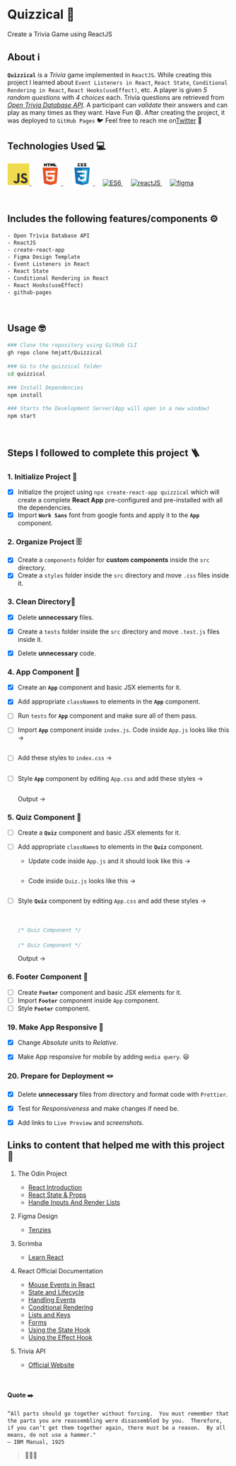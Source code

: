 # Quizzical 🧩
Create a Trivia Game using ReactJS

<!-- 
## [Live Preview]()

![This is an image]()
![This is an image]()

-->

## About ℹ️

**`Quizzical`** is a *Trivia* game implemented in `ReactJS`. While creating this project I learned about `Event Listeners in React`, `React State`, `Conditional Rendering in React`, `React Hooks(useEffect)`, etc. A player is given *5 random questions* with *4 choices* each. Trivia questions are retrieved from [*Open Trivia Database API*](https://opentdb.com/api_config.php). A participant can *validate* their answers and can play as many times as they want. Have Fun :smile:. After creating the project, it was deployed to `GitHub Pages` :bird: Feel free to reach me on[Twitter](https://twitter.com/hmjatt/) 👾


## Technologies Used 💻

<a href="https://developer.mozilla.org/en-US/docs/Web/JavaScript" target="_blank" rel="noreferrer"> <img src="https://raw.githubusercontent.com/devicons/devicon/master/icons/javascript/javascript-original.svg" alt="javascript" width="50" height="50"/> </a> &emsp; <a href="https://www.w3.org/html/" target="_blank" rel="noreferrer"> <img src="https://raw.githubusercontent.com/devicons/devicon/master/icons/html5/html5-original-wordmark.svg" alt="html5" width="50" height="50"/> </a> &emsp; <a href="https://www.w3schools.com/css/" target="_blank" rel="noreferrer"> <img src="https://raw.githubusercontent.com/devicons/devicon/master/icons/css3/css3-original-wordmark.svg" alt="css3" width="50" height="50"/> </a> &emsp; <a href="https://www.w3schools.com/js/js_es6.asp" target="_blank" rel="noreferrer"> <img src="https://camo.githubusercontent.com/792f7fce1ff8bfac6d0524a21b69161cdc6080a3c4e39979f21d5f8489d6fdd3/68747470733a2f2f692e626c6f67732e65732f3534356366382f6573362d6c6f676f2f6f726967696e616c2e706e67" alt="ES6" width="50" height="50"/> </a> &emsp; <a href="https://reactjs.org/" target="_blank" rel="noreferrer"> <img src="https://upload.wikimedia.org/wikipedia/commons/a/a7/React-icon.svg" alt="reactJS" width="50" height="50"/> </a> &emsp; <a href="https://www.figma.com/" target="_blank" rel="noreferrer"> <img src="https://upload.wikimedia.org/wikipedia/commons/a/ad/Figma-1-logo.png" alt="figma" width="70" height="50"/> </a>

<br>

## Includes the following features/components ⚙️

	- Open Trivia Database API
    - ReactJS
    - create-react-app
    - Figma Design Template
    - Event Listeners in React
    - React State
    - Conditional Rendering in React
    - React Hooks(useEffect)
    - github-pages

<br>
 

## Usage 🤓
```bash
### Clone the repository using GitHub CLI
gh repo clone hmjatt/Quizzical
```

```bash
### Go to the quizzical folder
cd quizzical
```

```bash
### Install Dependencies
npm install
```

```bash
### Starts the Development Server(App will open in a new window)
npm start
```

<!-- ```bash
### Go to the tests folder
cd src/tests

### Run Tests using this command
npm run test
``` -->

<br>



## Steps I followed to complete this project 🪜

### 1. Initialize Project 🎍

-   [x] Initialize the project using `npx create-react-app quizzical` which will create a
        complete **React App** pre-configured and pre-installed with all the dependencies.
-   [x] Import **`Work Sans`** font from google fonts and apply it to the **`App`** component.

### 2. Organize Project 🗄️

-   [x] Create a `components` folder for **custom components** inside the `src` directory.
-   [x] Create a `styles` folder inside the `src` directory and move `.css` files inside it.

### 3. Clean Directory🧹

-   [x] Delete **unnecessary** files.
-   [x] Create a `tests` folder inside the `src` directory and move `.test.js` files inside it.
-	[x] Delete **unnecessary** code.



### 4. App Component 🧩

-   [x] Create an **`App`** component and basic JSX elements for it.
-   [x] Add appropriate `className`s to elements in the **`App`** component.
-   [ ] Run `tests` for **`App`** component and make sure all of them pass.
-   [ ] Import **`App`** component inside `index.js`. Code inside `App.js` looks like this ->

    ```javascript

    ```

-   [ ] Add these styles to `index.css` ->

    ```css

    ```

-   [ ] Style **`App`** component by editing `App.css` and add these styles ->

    ```css

    ```

    Output ->


### 5. Quiz Component 🧩

-   [ ] Create a **`Quiz`** component and basic JSX elements for it.
-   [ ] Add appropriate `className`s to elements in the **`Quiz`** component.

    -   Update code inside `App.js` and it should look like this ->

        ```javascript

        ```

    -   Code inside `Quiz.js` looks like this ->

    ```javascript

    ```


-   [ ] Style **`Quiz`** component by editing `App.css` and add these styles ->

    ```css


    /* Quiz Component */

    /* Quiz Component */
    ```

    Output ->
    <!-- ![This is an image](https://github.com/hmjatt/Tenzies-ReactJS/blob/main/project-output/step-5-before-dots.png) -->


### 6. Footer Component 🧩

-   [ ] Create **`Footer`** component and basic JSX elements for it.
-   [ ] Import **`Footer`** component inside `App` component.
-   [ ] Style **`Footer`** component.

<!--

### 7. Generate Array of 10 Random Numbers 🔃

-   [x] Write a `allNewDice` function that returns an array of 10 random numbers between 1-6 inclusive.
-   [x] Log the array of numbers to the console for now.
-   [x] Code for `allNewDice` function inside **`App`** component looks like this :-
    ```javascript
    function allNewDice() {
        const newDice = [];
        for (let i = 0; i < 10; i++) {
            newDice.push(Math.ceil(Math.random() * 6));
        }
        return newDice;
    }
    console.log(allNewDice());
    ```

### 8. Replace _Numbers_ with _Dots_ (CSS Challenge) 🔢

-   [x] Put _Real Dots_ on the _Dice_. Here is a link to an article that helped me with some of the css in **`Dice`** component [Creating Dice in Flexbox in CSS](https://betterprogramming.pub/creating-dice-in-flexbox-in-css-a02a5d85e516)

-   [x] Update styles for **`Dice`** component in `App.css` and it should look like this :-

    ```css
    /* Dice Component */
    .dice-face {
        height: 55px;
        width: 55px;
        box-shadow: 0px 2px 2px rgba(0, 0, 0, 0.15);
        border-radius: 10px;
        display: flex;
        justify-content: center;
        /* align-items: center; */
        cursor: pointer;
        background-color: white;
        padding: 12%;
    }

    /* .dice-num {
    font-size: 2rem;
    } */

    .dot {
        display: block;
        width: 12px;
        height: 12px;
        border-radius: 50%;
        background-color: rgb(50, 50, 50);
    }

    .dice {
        width: 2.5em;
    }

    .first-face {
        display: flex;
        justify-content: center;
        align-items: center;
    }

    .second-face,
    .third-face,
    .fourth-face,
    .fifth-face,
    .sixth-face {
        display: flex;
        justify-content: space-between;
    }

    .second-face .dot:nth-of-type(2),
    .third-face .dot:nth-of-type(3) {
        align-self: flex-end;
    }

    .third-face .dot:nth-of-type(1) {
        align-self: flex-start;
    }

    .third-face .dot:nth-of-type(2),
    .fifth-face .column:nth-of-type(2) {
        align-self: center;
    }

    .fourth-face .column,
    .fifth-face .column {
        display: flex;
        flex-direction: column;
        justify-content: space-between;
    }
    /* Dice Component */
    ```

-   [x] Update code for **`Dice`** component in `Dice.js` and it should look like this :-

    ```javascript
    function Dice(props) {
        const diceValue = parseInt(props.value);
        let diceSpanEles;

        if (diceValue === 1) {
            diceSpanEles = (
                <div className="dice first-face">
                    <span
                        className="dot"
                        style={{ backgroundColor: "rgb(255 100 89)" }}
                    >
                        {" "}
                    </span>
                </div>
            );
        } else if (diceValue === 2) {
            diceSpanEles = (
                <div className="dice second-face">
                    <span className="dot"> </span>
                    <span className="dot"> </span>
                </div>
            );
        } else if (diceValue === 3) {
            diceSpanEles = (
                <div className="dice third-face">
                    <span className="dot"></span>
                    <span className="dot"></span>
                    <span className="dot"></span>
                </div>
            );
        } else if (diceValue === 4) {
            diceSpanEles = (
                <div className="fourth-face dice">
                    <div className="column">
                        <span className="dot"></span>
                        <span className="dot"></span>
                    </div>
                    <div className="column">
                        <span className="dot"></span>
                        <span className="dot"></span>
                    </div>
                </div>
            );
        } else if (diceValue === 5) {
            diceSpanEles = (
                <div className="fifth-face dice">
                    <div className="column">
                        <span className="dot"></span>
                        <span className="dot"></span>
                    </div>

                    <div className="column">
                        <span className="dot"></span>
                    </div>

                    <div className="column">
                        <span className="dot"></span>
                        <span className="dot"></span>
                    </div>
                </div>
            );
        } else if (diceValue === 6) {
            diceSpanEles = (
                <div className="fourth-face dice">
                    <div className="column">
                        <span className="dot"></span>
                        <span className="dot"></span>
                        <span className="dot"></span>
                    </div>
                    <div className="column">
                        <span className="dot"></span>
                        <span className="dot"></span>
                        <span className="dot"></span>
                    </div>
                </div>
            );
        } else {
            diceSpanEles = <h2 className="die-num">{props.value}</h2>;
        }

        return <div className="dice-face">{diceSpanEles}</div>;
    }
    export default Dice;
    ```

    Output :-
    ![This is an image](https://github.com/hmjatt/Tenzies-ReactJS/blob/main/project-output/step-5-dots.png)

### 9. Map Array to Dice Component 🗺️

-   [x] Import `useState` hook from react using :-

    ```javascript
    import { useState } from "react";
    ```

-   [x] Create a _state_ inside **`App`** component to hold our _array of numbers_(Initialize the state by calling our `allNewDice` function so it loads all new(random) dice as soon as the app loads). :-

    ```javascript
    const [dice, setDice] = useState(allNewDice());
    ```

-   [x] Map over the _state numbers array_ to generate our array of `diceElements` and render those in place of our manually-written _10 Dice elements_.

    ```javascript
    const diceElements = dice.map((dice) => <Dice value={dice} />);
    ```

-   [x] React will show the following warning, we will fix it in the future(Ignore this for now) `Warning ⚠️ : Each child in a list should have a unique "key" prop.`

### 10. Roll Dice Button 🎢

-   [x] Create a `Roll` dice button inside **`App`** component that will re-roll all 10 dice.

    ```html
    <button className="roll-dice" onClick="{rollDice}">Roll</button>
    ```

-   [x] Clicking the `Roll` dice button runs `rollDice()` function, which should generate a new array of numbers and set the `dice` state to that new array (thus re-rendering the array to the page).

    ```js
    function rollDice() {
        setDice(allNewDice());
    }
    ```

-   [x] Style `Roll` dice button using _styles_ from _figma design template_. Add these styles to `App.css` :-

    ```css
    .roll-dice {
        margin-top: 2em;
        height: 50px;
        width: 150px;
        border: none;
        border-radius: 6px;
        background-color: #5035ff;
        color: white;
        font-size: 1.2rem;
        font-family: "Karla", sans-serif;
        cursor: pointer;
    }

    .roll-dice:focus {
        outline: none;
    }

    .roll-dice:active {
        box-shadow: inset 5px 5px 10px -3px rgba(0, 0, 0, 0.7);
    }
    ```

### 11. Change Dice to Objects 🪢

-   [x] Inside **`App`** component, update the array of numbers in state to be an array of objects instead. Each object should look like: `{ value: <random number>, isHeld: false }`. Updated `allNewDice()` function looks something like this :-

    ```js
    function allNewDice() {
        const newDice = [];
        for (let i = 0; i < 10; i++) {
            newDice.push({
                value: Math.ceil(Math.random() * 6),
                isHeld: false,
            });
        }
        return newDice;
    }
    ```

-   [x] Making this change will break parts of our code, so we need to update `diceElement` variable and access the `value` _key_ from our `array of objects`. Updated `diceElements` variable looks something like this :-

    ```js
    const diceElements = dice.map((dice) => <Dice value={dice.value} />);
    ```

-   [x] Let's fix this warning -> `Warning ⚠️ : Each child in a list should have a unique "key" prop.`, by using a _npm package_ `nanoid` which lets us _generate unique ID's_ on the fly. Here are the code changes we need to make to the **`App`** component to make this work :-

    -   Import `nanoid` package at the top of `App.js` :

    ```js
    import { nanoid } from "nanoid";
    ```

    -   Create an `id` property and assign `nanoid()` function as it's value :

    ```js
    value: Math.ceil(Math.random() * 6),
    isHeld: false,
    id: nanoid()
    ```

    -   Assign the `key` _prop_ the value of `id`:

    ```js
    const diceElements = dice.map((dice) => (
        <Dice key={dice.id} value={dice.value} />
    ));
    ```

### 12. Styling Held Dice 🎨

-   [x] Pass a `isHeld` prop inside **`App`** component, in `diceElement` when rendering our **`Dice`** component.

    ```js
    const diceElements = dice.map((dice) => (
        <Dice key={dice.id} value={dice.value} isHeld={dice.isHeld} />
    ));
    ```

-   [x] Add conditional styling to the **`Dice`** component so that if it's _isheld prop is true_ `(isHeld === true)`, its _background color_ changes to a light green `(#59E391)`.

    ```js
    const styles = {
        backgroundColor: props.isHeld ? "#59E391" : "white",
    };

    return (
        <div className="dice-face" style={styles}>
            {diceSpanEles}
        </div>
    );
    ```

### 13. Hold Dice ✋

-   [x] In **`App`** component, create a function `holdDice` that takes `id` as a parameter. For now, just have the function console.log(id). Pass that function down to each instance of the Die component as a prop, so when each one is clicked, it logs its own unique ID property.

    ```js
    function holdDice(id) {
        console.log(id);
    }

    const diceElements = dice.map((dice) => (
        <Dice
            key={dice.id}
            value={dice.value}
            isHeld={dice.isHeld}
            holdDice={() => holdDice(dice.id)}
        />
    ));
    ```

-   [x] In **`Dice`** component accept `holdDice` prop and bound it to `onClick` event.

    ```js
    <div className="dice-face" style={styles} onClick={props.holdDice}>
        {diceSpanEles}
    </div>
    ```

-   [x] Update the `holdDice` function to flip the `isHeld` property on the object in the array that was clicked, based on the `id` prop passed into the function. In **`App`** component, we will use `setDice` state function then `.map()` over the _array of objects_. Every _Dice object_ will be in exactly the same _state_ as it was, except the ones that has their _isHeld_ property flipped(to true).

    ```js
    function holdDice(id) {
        setDice((oldDice) =>
            oldDice.map((dice) => {
                return dice.id === id
                    ? { ...dice, isHeld: !dice.isHeld }
                    : dice;
            })
        );
    }
    ```

-   [x] Create a helper function `generateNewDice()` that allows us to generate new `Dice` _object_, when we call it. Let's use helper function to create `Dice` _object_ inside `allNewDice` function.

    ```js
    function generateNewDice() {
        return {
            value: Math.ceil(Math.random() * 6),
            isHeld: false,
            id: nanoid(),
        };
    }

    function allNewDice() {
        const newDice = [];
        for (let i = 0; i < 10; i++) {
            newDice.push(generateNewDice());
        }
        return newDice;
    }
    ```

-   [x] Update the `rollDice` function to not just roll all new dice, but instead to look through the existing dice to NOT roll any dice that are being `held`. Same as `holdDice` function, we will use `setDice` state function then `.map()` over the _array of objects_. When calling helper function `generateNewDice()`, every _Dice object's_ _value_ will be changed, except the ones that has their property _isHeld === true_.

    ```js
    function holdDice(id) {
        setDice((oldDice) =>
            oldDice.map((dice) => {
                return dice.id === id
                    ? { ...dice, isHeld: !dice.isHeld }
                    : dice;
            })
        );
    }
    ```

-   [x] Add _Title & Description elements_ to give some additional information to the _users_. Style

    ```html
    <h1 className="title">Tenzies</h1>
    <p className="instructions">
        Roll until all dice are the same. Click each die to freeze it at its
        current value between rolls.
    </p>
    ```

    ```css
    .title {
        font-size: 40px;
        margin: 0;
    }

    .instructions {
        font-family: "Inter", sans-serif;
        font-weight: 400;
        margin-top: 0;
        text-align: center;
        margin-top: 1em;
    }
    ```

    Output ->
    ![This is an image](https://github.com/hmjatt/Tenzies-ReactJS/blob/main/project-output/Held-Dice.png)

### 14. End Game 🔚

-   [x] In **`App`** component add new _state_ called `tenzies`, default to _false_. It represents whether the user has won the game yet or not.

    ```js
    const [tenzies, setTenzies] = useState(false);
    ```

-   [x] Add an _Effect Hook`(useEffect)`_ that runs every time the `dice` state array changes. For now, just console.log("Dice state changed"). We are using _effect hook`(useEffect)`_ in order to keep _two states`(Dice & tenzies)`_ in sync with each other. Ignore the `non-unused-vars` warnings for now.

    ```js
    import { useState, useEffect } from "react";

    useEffect(() => {
        console.log("Dice state changed");
    }, [dice]);
    ```

-   [x] We will use _`.every()` [array method](https://developer.mozilla.org/en-US/docs/Web/JavaScript/Reference/Global_Objects/Array/every)_, which returns `true` if every item in the _array_ is _same_ else it returns `false`. In our case if all dice are _held_ & all dice have the _same value_, `console.log("You won!")` Let's update our _Effect Hook`(useEffect)`_ ->

    ```js
    useEffect(() => {
        // All dice are held
        const allHeld = dice.every((die) => die.isHeld);

        // All dice have the same value
        const firstValue = dice[0].value;
        const allSameValue = dice.every((die) => die.value === firstValue);

        // if `allHeld` and `allSameValue)` === true, we won
        if (allHeld && allSameValue) {
            setTenzies(true);
            console.log("You won!");
        }
    }, [dice]);
    ```

-   [x] If tenzies is `true`, change the button text to "New Game" and use the `react-confetti` [package](https://www.npmjs.com/package/react-confetti) to render the <Confetti /> component.

    ```console
    npm install react-confetti
    ```

    ```js
    import Confetti from "react-confetti";

    <main>
        {tenzies && <Confetti />}
        <button className="roll-dice" onClick={rollDice}>
            {tenzies ? "New Game" : "Roll"}
        </button>
    </main>;
    ```

    Output ->
    ![This is an image](https://github.com/hmjatt/Tenzies-ReactJS/blob/main/project-output/Win-Confetti.png)

### 15. New Game 🆕

-   [x] Allow the user to play a new game when the `New Game` button is clicked and they've already won. In **`App`** component, let's update `rollDice()` function such that user can only _roll the dice_ if `tenzies === false`. Else `tenzies === true`(if they've won the game), set `tenzies === false` and generate _all new dice_.

    ```js
    function rollDice() {
        if (!tenzies) {
            setDice((oldDice) =>
                oldDice.map((dice) => {
                    return dice.isHeld ? dice : generateNewDice();
                })
            );
        } else {
            setTenzies(false);
            setDice(allNewDice());
        }
    }
    ```

### 16. Track Number Of Rolls (JS Challenge) #️⃣

-   [x] Track the number of _Rolls_ it took to win the game. Inside **`App`** component, let's define a _state_ called `numOfRolls` and set it's _default value_ to `0`.

    ```js
    const [numOfRolls, setNumOfRolls] = useState(0);
    ```

-   [x] Inside `rollDice()` function add a couple of statements that change `numOfRolls` state, such that when `Roll` button is clicked _(game is not won)_ it increases `numOfRolls` state by 1. And when game is won and `New Game` button is clicked _(game is won)_, `numOfRolls` state is reset back to 0.

    ```js
    function rollDice() {
        if (!tenzies) {
            setNumOfRolls((prevState) => prevState + 1);
        } else {
            setNumOfRolls(0);
        }
    }
    ```

-   [x] Create `<h2>` element and insert value of `numOfRolls` state inside it.

    ```html
    <h2 className="track-rolls">Number of Rolls: {numOfRolls}</h2>
    ```

    Output ->
    ![This is an image](https://github.com/hmjatt/Tenzies-ReactJS/blob/main/project-output/Num-Of-Rolls.png)

### 17. Track The Time (JS Challenge) ⌚

-   [x] Track the _time_ it took to win the game. In **`App`** component initiate two states `[time]`, `[running]` and set their default states to `0`, `false` respectively. `[time]` representing the recorded time and `[running]` as if the game is being played or is won.

    ```js
    const [time, setTime] = useState(0);
    const [running, setRunning] = useState(false);
    ```

-   [x] Calculate _time_ using `useEffect` Hook & `setInterval()` method. Follow [this](https://w3collective.com/react-stopwatch/) article for detailed information.

    ```js
    useEffect(() => {
        let interval;
        if (running) {
            interval = setInterval(() => {
                setTime((prevTime) => prevTime + 10);
            }, 10);
        } else if (!running) {
            clearInterval(interval);
        }
        return () => clearInterval(interval);
    }, [running]);
    ```

-   [x] Update the `useEffect` Hook, that represents _game state_. Using this hook _Start_ or _Stop_ the `timer`.

    ```js
    // useEffect Hook that represents game state
    useEffect(() => {
        // Check if some Dice are held(even if it's just one)
        const someHeld = dice.some((die) => die.isHeld);

        // if `someHeld` === True, Start counting
        if (someHeld) {
            setRunning(true);
        }

        // if `allHeld` and `allSameValue)` === true, we won
        if (allHeld && allSameValue) {
            // Stop Counter
            setRunning(false);
            // Game Won
            setTenzies(true);
        }
    }, [dice]);
    ```

-   [x] Update `rollDice()` function such that if _game is won_, _reset_ the counter when `New Game` button is clicked.

    ```js
    function rollDice() {
        if (!tenzies) {
            //...
        } else {
            // Reset timer
            setTime(0);
        }
    }
    ```

-   [x] Create _JSX elements_ that will hold _values_ for `minutes`, `seconds`, `milliseconds`.

    ```jsx
    <h3>
        <div className="timer">
            <div className="current-time">
                <span>
                    {("0" + Math.floor((time / 60000) % 60)).slice(-2)}:
                </span>
                <span>{("0" + Math.floor((time / 1000) % 60)).slice(-2)}:</span>
                <span>{("0" + ((time / 10) % 100)).slice(-2)}</span>
            </div>
        </div>
    </h3>
    ```

    Output -> ![This is an image](https://github.com/hmjatt/Tenzies-ReactJS/blob/main/project-output/Timer.png)

### 18. Save Best Time (JS Challenge) 💾

-   [x] Save _Best Time_ to `localStorage` and try to beat the record. Inside **`App`** component initiate a state `[bestTime]`and set it's default value to `23450`(just a random value).

    ```js
    const [bestTime, setBestTime] = useState(23450);
    ```

-   [x] Using `useEffect` Hook that gets `bestTime` from _localStorage_ . Follow [this](https://www.freecodecamp.org/news/how-to-use-localstorage-with-react-hooks-to-set-and-get-items/) article for detailed instructions.

    ```js
    useEffect(() => {
        const bestTime = JSON.parse(localStorage.getItem("bestTime"));
        if (bestTime) {
            setBestTime(bestTime);
        }
    }, []);
    ```

-   [x] Update the `useEffect` Hook, that represents _game state_. Using this hook _store_ the `currentTime` in _localStorage_ `if(currentTime < bestTime)` and also make changes to the _dependency array( add `time`, `bestTime` to it )_.

    ```js
    // useEffect Hook that represents game state
    useEffect(() => {
        // ...
        // if `allHeld` and `allSameValue)` === true, we won
        if (allHeld && allSameValue) {
            // ...
            // Store Time at the end of a win in a variable
            let currentTime = time;
            // if currentTime > bestTime, store it in localStorage
            if (currentTime < bestTime) {
                setBestTime(currentTime);
                localStorage.setItem("bestTime", JSON.stringify(currentTime));
            }
            // ...
        }
    }, [dice, time, bestTime]);
    ```

-   [x] Create _JSX elements_ that will hold `minutes`, `seconds`, `milliseconds` _values_ for `bestTime`. Also, add some styling to `timer` _div_.

    ```jsx
    <div className="timer">
    	<div className="current-time">
    		<!-- ... -->

<!--
    	</div>
    	<div className="best-time">
    		<h3 className="best">Best</h3>
    		<div>
    			<span>
    				{(
    					"0" + Math.floor((bestTime / 60000) % 60)
    				).slice(-2)}
    				:
    			</span>
    			<span>
    				{(
    					"0" + Math.floor((bestTime / 1000) % 60)
    				).slice(-2)}
    				:
    			</span>
    			<span>
    				{("0" + ((bestTime / 10) % 100)).slice(-2)}
    			</span>
    		</div>
    	</div>
    </div>
    ```

    Styles ->

    ```css
    .timer {
        display: flex;
        justify-content: space-around;
        width: 25vw;
    }
    .timer h3 {
        margin: 10px;
    }
    ```

    Output -> ![This is an image](https://github.com/hmjatt/Tenzies-ReactJS/blob/main/project-output/Best-Time.png)

-->



### 19. Make App Responsive 📱

-   [x] Change _Absolute_ units to _Relative_.

-   [x] Make App responsive for mobile by adding `media query`. :smiley:



### 20. Prepare for Deployment 🪢

-   [x] Delete **unnecessary** files from directory and format code with `Prettier`.

-   [x] Test for _Responsiveness_ and make changes if need be.

-   [x] Add links to `Live Preview` and _screenshots_.

<!--

### 21. Deploy 📤

-   [x] Use Official Documentation([link](https://create-react-app.dev/docs/deployment/#github-pages)) to push the project to **GitHub Pages** 🎆🎆🎆

<br>

## Future Changes ♾️

-   [x] CSS - Put _Real Dots_ on the _Dice_. ✅
-   [x] JS - Track Number of _Rolls_ it took to win the game. ✅
-   [x] JS - Track the _time_ it took to win the game. ✅
-   [x] JS - Save _Best Time/Rolls_ to `localStorage` and try to beat the record. ✅

<br>
 
-->

## Links to content that helped me with this project 🔗

1. The Odin Project

    - [React Introduction](https://www.theodinproject.com/lessons/node-path-javascript-react-introduction)
    - [React State & Props](https://www.theodinproject.com/lessons/node-path-javascript-state-and-props)
    - [Handle Inputs And Render Lists](https://www.theodinproject.com/lessons/node-path-javascript-handle-inputs-and-render-lists)

2. Figma Design

    - [Tenzies](https://www.figma.com/file/E9S5iPcm10f0RIHK8mCqKL/Quizzical-App?node-id=0%3A1)

3. Scrimba

    - [Learn React](https://scrimba.com/learn/learnreact)

4. React Official Documentation

    - [Mouse Events in React](https://reactjs.org/docs/events.html#mouse-events)
    - [State and Lifecycle](https://reactjs.org/docs/state-and-lifecycle.html)
    - [Handling Events](https://reactjs.org/docs/handling-events.html)
    - [Conditional Rendering](https://reactjs.org/docs/conditional-rendering.html)
    - [Lists and Keys](https://reactjs.org/docs/lists-and-keys.html)
    - [Forms](https://reactjs.org/docs/forms.html)
    - [Using the State Hook](https://reactjs.org/docs/hooks-state.html)
    - [Using the Effect Hook](https://reactjs.org/docs/hooks-effect.html)

5. Trivia API

	- [Official Website](https://opentdb.com/api_config.php)

<br>

#### Quote ✒️

    “All parts should go together without forcing.  You must remember that the parts you are reassembling were disassembled by you.  Therefore, if you can’t get them together again, there must be a reason.  By all means, do not use a hammer."
    — IBM Manual, 1925

> 💭✅🍂